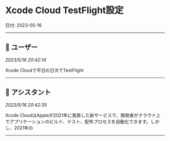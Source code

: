 # Xcode Cloud TestFlight設定

日付: 2023-05-16

---

## 👤 ユーザー
*2023/5/16 20:42:14*

Xcode Cloudで平日の日次でTestFlight

---

## 🤖 アシスタント
*2023/5/16 20:42:35*

Xcode CloudはAppleが2021年に発表した新サービスで、開発者がクラウド上でアプリケーションのビルド、テスト、配布プロセスを自動化できます。しかし、2021年の

---
